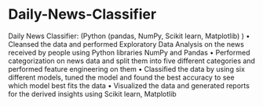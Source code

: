 # Daily-News-Classifier

Daily News Classifier: (Python (pandas, NumPy, Scikit learn, Matplotlib) ) 
 • Cleansed the data and performed Exploratory Data Analysis on the news received by people using Python libraries NumPy and Pandas 
 • Performed categorization on news data and split them into five different categories and performed feature engineering on them 
 • Classified the data by using six different models, tuned the model and found the best accuracy to see which model best fits the data 
 • Visualized the data and generated reports for the derived insights using Scikit learn, Matplotlib 
